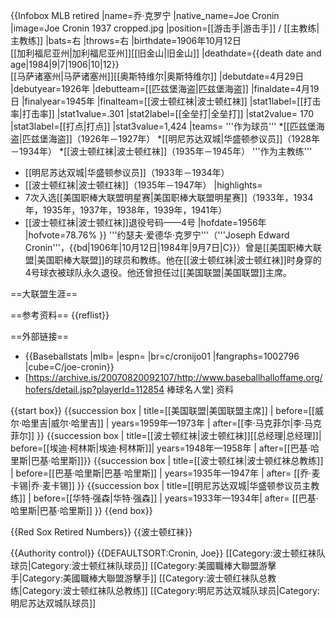 {{Infobox MLB retired
|name=乔·克罗宁
|native_name=Joe Cronin
|image=Joe Cronin 1937 cropped.jpg
|position=[[游击手|游击手]] / [[主教练|主教练]]
|bats=右
|throws=右
|birthdate=1906年10月12日<br>[[加利福尼亚州|加利福尼亚州]][[旧金山|旧金山]]
|deathdate={{death date and age|1984|9|7|1906|10|12}}<br>[[马萨诸塞州|马萨诸塞州]][[奥斯特维尔|奥斯特维尔]]
|debutdate=4月29日
|debutyear=1926年
|debutteam=[[匹兹堡海盗|匹兹堡海盗]]
|finaldate=4月19日
|finalyear=1945年
|finalteam=[[波士顿红袜|波士顿红袜]]
|stat1label=[[打击率|打击率]]
|stat1value=.301
|stat2label=[[全垒打|全垒打]]
|stat2value= 170
|stat3label=[[打点|打点]]
|stat3value=1,424
|teams=<nowiki></nowiki>
'''作为球员'''
*[[匹兹堡海盗|匹兹堡海盗]]（1926年－1927年）
*[[明尼苏达双城|华盛顿参议员]]（1928年－1934年）
*[[波士顿红袜|波士顿红袜]]（1935年－1945年）
'''作为主教练'''
* [[明尼苏达双城|华盛顿参议员]]（1933年－1934年）
* [[波士顿红袜|波士顿红袜]]（1935年－1947年）
|highlights=<nowiki></nowiki>
* 7次入选[[美国职棒大联盟明星赛|美国职棒大联盟明星赛]]（1933年，1934年，1935年，1937年，1938年，1939年，1941年）
* [[波士顿红袜|波士顿红袜]]退役号码——4号
|hofdate=1956年
|hofvote=78.76%
}}
'''约瑟夫·爱德华·克罗宁'''（'''Joseph Edward Cronin'''，{{bd|1906年|10月12日|1984年|9月7日|C}}）曾是[[美国职棒大联盟|美国职棒大联盟]]的球员和教练。他在[[波士顿红袜|波士顿红袜]]时身穿的4号球衣被球队永久退役。他还曾担任过[[美国联盟|美国联盟]]主席。

==大联盟生涯==

==参考资料==
{{reflist}}

==外部链接==
* {{Baseballstats |mlb= |espn= |br=c/cronijo01 |fangraphs=1002796 |cube=C/joe-cronin}}
* [https://archive.is/20070820092107/http://www.baseballhalloffame.org/hofers/detail.jsp?playerId=112854 棒球名人堂] 资料

{{start box}}
{{succession box | title=[[美国联盟|美国联盟主席]] | before=[[威尔·哈里吉|威尔·哈里吉]] | years=1959年—1973年 | after=[[李·马克菲尔|李·马克菲尔]]
}}
{{succession box | title=[[波士顿红袜|波士顿红袜]][[总经理|总经理]]| before=[[埃迪·柯林斯|埃迪·柯林斯]]| years=1948年—1958年 | after=[[巴基·哈里斯|巴基·哈里斯]]}}
{{succession box | title=[[波士顿红袜|波士顿红袜总教练]] | before=[[巴基·哈里斯|巴基·哈里斯]] | years=1935年—1947年 | after= [[乔·麦卡锡|乔·麦卡锡]]
}}
{{succession box | title=[[明尼苏达双城|华盛顿参议员主教练]] | before=[[华特·强森|华特·强森]] | years=1933年—1934年| after= [[巴基·哈里斯|巴基·哈里斯]]
}}
{{end box}}

{{Red Sox Retired Numbers}}
{{波士顿红袜}}

{{Authority control}}
{{DEFAULTSORT:Cronin, Joe}}
[[Category:波士顿红袜队球员|Category:波士顿红袜队球员]]
[[Category:美國職棒大聯盟游擊手|Category:美國職棒大聯盟游擊手]]
[[Category:波士顿红袜队总教练|Category:波士顿红袜队总教练]]
[[Category:明尼苏达双城队球员|Category:明尼苏达双城队球员]]